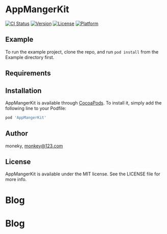 # AppMangerKit

[![CI Status](https://img.shields.io/travis/moneky/AppMangerKit.svg?style=flat)](https://travis-ci.org/moneky/AppMangerKit)
[![Version](https://img.shields.io/cocoapods/v/AppMangerKit.svg?style=flat)](https://cocoapods.org/pods/AppMangerKit)
[![License](https://img.shields.io/cocoapods/l/AppMangerKit.svg?style=flat)](https://cocoapods.org/pods/AppMangerKit)
[![Platform](https://img.shields.io/cocoapods/p/AppMangerKit.svg?style=flat)](https://cocoapods.org/pods/AppMangerKit)

## Example

To run the example project, clone the repo, and run `pod install` from the Example directory first.

## Requirements

## Installation

AppMangerKit is available through [CocoaPods](https://cocoapods.org). To install
it, simply add the following line to your Podfile:

```ruby
pod 'AppMangerKit'
```

## Author

moneky, monkey@123.com

## License

AppMangerKit is available under the MIT license. See the LICENSE file for more info.
# Blog
# Blog
